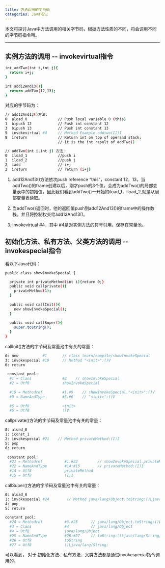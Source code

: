 ```yaml
---
title: 方法调用的字节码
categories: Java笔记
---
```


本文将探讨Java中方法调用的相关字节码，根据方法性质的不同，将会调用不同的字节码指令哦。

<!--more-->

---

## 实例方法的调用 -- invokevirtual指令

```bash
int addTwo(int i,int j){
  return i+j;
}
	
int add12And13(){
  return addTwo(12,13);
}
```
对应的字节码为：
```bash
// add12And13()方法:
0  aload_0              // Push local variable 0 (this)
1  bipush 12            // Push int constant 12
3  bipush 13            // Push int constant 13
5  invokevirtual #4     // Method Example.addtwo(II)I
8  ireturn              // Return int on top of operand stack;
                        // it is the int result of addTwo()
                        
// addTwo(int i,int j) 方法:
0  iload_1              //push i
1  iload_2              //push j
2  iadd                 // i+j
3  ireturn              // return (i+j)
```
1. add12And13()方法依次push reference “this”，constant 12，13，当addTwo()的frame创建以后，刚才push的3个值，会成为addTwo()的局部变量表中的初始值，因此我们看到addTwo()一开始的iload_1，iload_2,就是从局部变量表读取。

2. 当addTwo()返回时，他的返回值push到add12And13()的frame中的操作数栈。并且将控制权交给add12And13()。

3. invokevirtual #4，其中 #4是对实例方法的符号引用，保存在常量池。



## 初始化方法、私有方法、父类方法的调用 -- invokespecial指令
看以下Java代码：
```bash
public class showInvokeSpecial {

  private int privateMethod(int i){return 0;}
  public void callprivate(){
    privateMethod(1);
  }
  
  public void callInit(){
    new showInvokeSpecial();
  }
  
  public void callSuper(){
    super.toString();
  }
}
```

callInit()方法的字节码及常量池中有关的常量：
```bash
0: new           #1       // class learn/compile/showInvokeSpecial
3: invokespecial #19      // Method "<init>":()V
6: return
         
 constant pool:
  #1 = Class              #2    // showInvokeSpecial
  #2 = Utf8               showInvokeSpecial
   		
  #19 = Methodref         #1.#9    // showInvokeSpecial."<init>":()V
  #9 = NameAndType        #5:#6    // "<init>":()V
   		
  #5 = Utf8               <init>
  #6 = Utf8               ()V
```


callprivate()方法的字节码及常量池中有关的常量：
```bash
0: aload_0
1: iconst_1
2: invokespecial #21    // Method privateMethod:(I)I
5: pop
6: return
         
 constant pool:         
  #21 = Methodref          #1.#22         // showInvokeSpecial.privateMethod:(I)I
  #22 = NameAndType        #14:#15        // privateMethod:(I)I
  #14 = Utf8               privateMethod
  #15 = Utf8               (I)I
```

callSuper()方法的字节码及常量池中有关的常量：

```bash
0: aload_0
1: invokespecial #24        // Method java/lang/Object.toString:()Ljava/lang/String;
4: pop
5: return
         
constant pool:
  #24 = Methodref          #3.#25      // java/lang/Object.toString:()Ljava/lang/String;
  #3 = Class               #4          // java/lang/Object
  #4 = Utf8                java/lang/Object
  #25 = NameAndType        #26:#27     // toString:()Ljava/lang/String;
  #26 = Utf8               toString
  #27 = Utf8               ()Ljava/lang/String;
```

可以看到， 对于 初始化方法、私有方法、父类方法都是通过invokespecial指令调用的。
